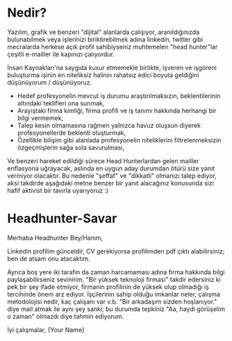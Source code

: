 # Nedir?

Yazılım, grafik ve benzeri "dijital" alanlarda çalışıyor, aranıldığınızda bulunabilmek veya işlerinizi biriktirebilmek adına linkedin, twitter gibi mecralarda herkese açık profil sahibiyseniz muhtemelen "head hunter"lar çeşitli e-mailler ile kapınızı çalıyordur.

İnsan Kaynakları'na saygıda kusur etmemekle birlikte, işveren ve işgöreni buluşturma işinin en niteliksiz halinin rahatsız edici boyuta geldiğini düşünüyorum / düşünüyoruz.

* Hedef profesyonelin mevcut iş durumu araştırılmaksızın, beklentilerinin altındaki teklifleri ona sunmak,
* Arayıştaki firma kimliği, firma profili ve iş tanımı hakkında herhangi bir bilgi vermemek,
* Talep kesin olmamasına rağmen yalnızca havuz oluşsun diyerek profesyonellerde beklenti oluşturmak,
* Özellikle bilişim gibi alanlada profesyonelin niteliklerini filtrelenmeksizin özgeçmişlerin sağa sola savurulması,

Ve benzeri hareket edildiği sürece Head Hunterlardan gelen mailler enflasyona uğrayacak, aslında en uygun aday durumdan ötürü size yanıt vermiyor olacaktır. Bu nedenle "şeffaf" ve "dikkatli" olmanızı talep ediyor, aksi takdirde aşağıdaki metne benzer bir yanıt alacağınız konusunda sizi hafif aktivist bir tavırla uyarıyoruz :)


# Headhunter-Savar

Merhaba Headhunter Bey/Hanım,

Linkedin profilim günceldir, CV gerekiyorsa profilimden pdf çıktı alabilirsiniz; ben de atsam onu atacaktım.

Ayrıca boş yere iki tarafın da zaman harcamaması adına firma hakkında bilgi paylaşabilirseniz sevinirim. "Bir yüksek teknoloji firmasi" takdir edersiniz ki pek bir şey ifade etmiyor, firmanin profilinin de yüksek olup olmadığı iş tercihinde önem arz ediyor. İşçilerinin sahip olduğu imkanlar neler, çalışma metodolojisi nedir, kaç çalışanı var v.b. "Bir arkadaşım sizden hoşlanıyor." diye mail atmak ile aynı şey sanki; bu durumda tepkiniz "Aa, haydi görüşelim o zaman" olmazdı diye tahmin ediyorum.

İyi çalışmalar,
{Your Name}
